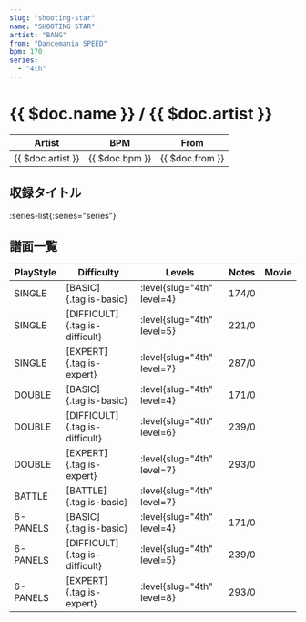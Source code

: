 ```yaml
---
slug: "shooting-star"
name: "SHOOTING STAR"
artist: "BANG"
from: "Dancemania SPEED"
bpm: 170
series:
  - "4th"
---
```


# {{ $doc.name }} / {{ $doc.artist }}

|Artist|BPM|From|
|------|---|----|
|{{ $doc.artist }}|{{ $doc.bpm }}|{{ $doc.from }}|

## 収録タイトル

:series-list{:series="series"}

## 譜面一覧

|PlayStyle|Difficulty|Levels|Notes|Movie|
|---------|----------|------|-----|-----|
|SINGLE|[BASIC]{.tag.is-basic}|<div class="field is-grouped is-grouped-multiline"> :level{slug="4th" level=4}</div>|174/0||
|SINGLE|[DIFFICULT]{.tag.is-difficult}|<div class="field is-grouped is-grouped-multiline"> :level{slug="4th" level=5}</div>|221/0||
|SINGLE|[EXPERT]{.tag.is-expert}|<div class="field is-grouped is-grouped-multiline"> :level{slug="4th" level=7}</div>|287/0||
|DOUBLE|[BASIC]{.tag.is-basic}|<div class="field is-grouped is-grouped-multiline"> :level{slug="4th" level=4}</div>|171/0||
|DOUBLE|[DIFFICULT]{.tag.is-difficult}|<div class="field is-grouped is-grouped-multiline"> :level{slug="4th" level=6}</div>|239/0||
|DOUBLE|[EXPERT]{.tag.is-expert}|<div class="field is-grouped is-grouped-multiline"> :level{slug="4th" level=7}</div>|293/0||
|BATTLE|[BATTLE]{.tag.is-basic}|<div class="field is-grouped is-grouped-multiline"> :level{slug="4th" level=7}</div>|||
|6-PANELS|[BASIC]{.tag.is-basic}|<div class="field is-grouped is-grouped-multiline"> :level{slug="4th" level=4}</div>|171/0||
|6-PANELS|[DIFFICULT]{.tag.is-difficult}|<div class="field is-grouped is-grouped-multiline"> :level{slug="4th" level=5}</div>|239/0||
|6-PANELS|[EXPERT]{.tag.is-expert}|<div class="field is-grouped is-grouped-multiline"> :level{slug="4th" level=8}</div>|293/0||
